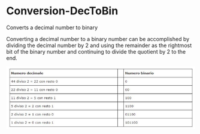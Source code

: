 # Conversion-DecToBin
Converts a decimal number to binary

Converting a decimal number to a binary number can be accomplished by dividing the decimal number by 2 and 
using the remainder as the rightmost bit of the binary number and continuing to divide the quotient by 2 to the end.

![Image](https://github.com/DannyOnkies/Conversion-DecToBin/blob/main/table.JPG)
